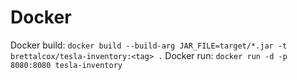 # Docker
Docker build:
`docker build --build-arg JAR_FILE=target/*.jar -t brettalcox/tesla-inventory:<tag> .`
Docker run:
`docker run -d -p 8080:8080 tesla-inventory`